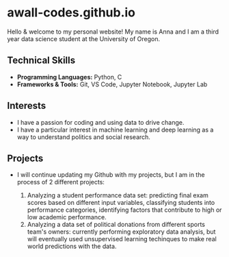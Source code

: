 # awall-codes.github.io

Hello & welcome to my personal website! My name is Anna and I am a third year data science student at the University of Oregon. 

## Technical Skills
- **Programming Languages:** Python, C
- **Frameworks & Tools:** Git, VS Code, Jupyter Notebook, Jupyter Lab

## Interests
- I have a passion for coding and using data to drive change.
- I have a particular interest in machine learning and deep learning as a way to understand politics and social research.


## Projects
- I will continue updating my Github with my projects, but I am in the process of 2 different projects:
  
  1. Analyzing a student performance data set: predicting final exam scores based on different input variables, classifying students into performance categories, identifying factors   that contribute to high or low academic performance.
  2. Analyzing a data set of political donations from different sports team's owners: currently performing exploratory data analysis, but will eventually used unsupervised learning techinques to make real world predictions with the data. 


